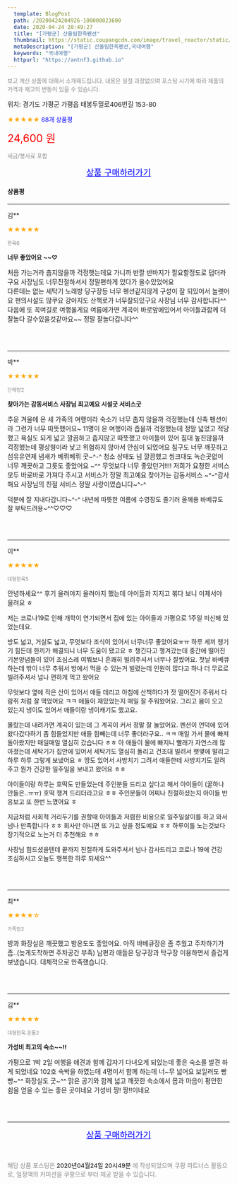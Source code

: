 ```yaml
---
  template: BlogPost
  path: /20200424204926-100000023600
  date: 2020-04-24 20:49:27
  title: "[가평군] 산울림한옥펜션"
  thumbnail: https://static.coupangcdn.com/image/travel_reactor/static/booking/image/pension/ddnayo/8baeeba8-a523-49cf-a8f4-a139cecc0c19.jpg
  metaDescription: "[가평군] 산울림한옥펜션,국내여행"
  keywords: "국내여행"
  httpurl: "https://antnf3.github.io"
---
```

  
<span style="color: #888;font-size:0.8rem">보고 계신 상품에 대해서 소개해드립니다.
내용은 일절 과장없으며 포스팅 시기에 따라 제품의 가격과 재고의 변동이 있을 수 있습니다.</span>
  
<span style="font-size: 0.9rem;">위치: 경기도 가평군 가평읍 태봉두밀로406번길 153-80</span>
  
<span style="color: orange;">★★★★★</span> <span style="color: blue;font-size: 0.85rem;">68개 상품평</span>
  
<span style="color: red;font-size: 1.5rem;">24,600 원</span>
  
<span style="color: #888;font-size:0.8rem">세금/봉사료 포함</span>





<p align="center"><a href="http://me2.do/GSkIRJzT" style="font-size: 1.2rem; color: blue;">상품 구매하러가기</a></p>

#### 상품평
  
---
  
김**
    
<span style="color: orange;">★★★★★</span>
    
<span style="color: #888;font-size:0.7rem">한옥6</span>
    
<span style="font-size:0.85rem">**너무 좋았어요 ~~♡**</span>
    
<span style="font-size: 0.9rem;">처음 가는거라  춥지않을까 걱정햇는데요
가니까  반팔 반바지가 필요할정도로  덥더라구요
사장님도  너무친절하셔서  정말편하게 있다가 올수있었어요  
다른데는 없는    세탁기 노래방 당구장등 너무 펜션같지않게 구성이 잘 되있어서 놀랫어요
편의시설도 많쿠요  강아지도  산책로가 너무잘되있구요
사장님   너무 감사합니다^^
다음에 또 꼭여길로 여행올게요 
여름에가면 계곡이 바로앞에있어서 아이들과함께
더잘놀다 갈수있을것같아요~~  정말 잘놀다갑니다^^</span>
    
<br>
<br>

---
  
박**
    
<span style="color: orange;">★★★★★</span>
    
<span style="color: #888;font-size:0.7rem">단체방2</span>
    
<span style="font-size:0.85rem">**찾아가는 감동서비스 사장님 최고예요  시설굿 서비스굿**</span>
    
<span style="font-size: 0.9rem;">추운 겨울에 온 세 가족의 여행이라  숙소가 너무 춥지 않을까 걱정했는데 신축 펜션이라 그런가 너무 따뜻했어요~
11명이 온 여행이라 좁을까 걱정했는데 정말 넓었고 적당했고
욕실도 되게 넓고 깔끔하고 춥지않고 따뜻했고 
아이들이 있어 침대 높진않을까 걱정했는데 평상형이라 낮고 위험하지 않아서 안심이 되었어요 침구도 너무 깨끗하고 섬유유연제 냄새가 베뤼베뤼 굿~^-^ 
청소 상태도 넘 깔끔했고 씽크대도 녹슨곳없이 너무 깨끗하고 그릇도 좋았어요 ~^^
무엇보다 너무 좋았던거!!!!
저희가 요청한 서비스 모두 바로바로 가져다 주시고 서비스가 정말 최고예요 찾아가는 감동서비스 ~^-^감사해요
사장님의 친절 서비스 정말 사랑이였습니다~^-^

덕분에 잘 지내다갑니다~^-^
내년에 따뜻한 여름에 수영장도 즐기러 올께용 바베큐도 잘 부탁드려용~^^♡♡♡</span>
    
<br>
<br>

---
  
이**
    
<span style="color: orange;">★★★★★</span>
    
<span style="color: #888;font-size:0.7rem">대형한옥5</span>
    

    
<span style="font-size: 0.9rem;">안녕하세요^^
후기 올려야지 올려야지 했는데 아이들과 지지고 볶다 보니 이제서야 올려요 ㅎ

저는 코로나19로 인해 개학이 연기되면서 집에 있는 아이들과 가평으로 1주일 피신해 있었는데요.

방도 넓고, 거실도 넓고, 무엇보다 조식이 있어서 너무너무 좋았어요ㅠㅠ
하루 세끼 챙기기 힘든데 한끼가 해결되니 너무 도움이 됐고요 ㅎ
챙긴다고 챙겨갔는데 중간에 떨어진 기본양념들이 있어 조심스레 여쭤보니 흔쾌히 빌려주셔서 너무나 잘썼어요.
첫날 바베큐하는데 밖이 너무 추워서 방에서 먹을 수 있는거 빌렸는데 인원이 많다고 하나 더 무료로 빌려주셔서 넘나 편하게 먹고 왔어요

무엇보다 옆에 작은 산이 있어서 애들 데리고 아침에 산책하다가 잣 떨어진거 주워서 다람쥐 처럼 잘 먹었어요 ㅋㅋ 애들이 재밌었는지 매일 잘 주워왔어요. 그리고 봄이 오고 있는지 냉이도 있어서 애들이랑 냉이캐기도 했고요.

몰랐는데 내려가면 계곡이 있는데 그 계곡이 커서 정말 잘 놀았어요. 펜션이 언덕에 있어 왔다갔다하기 좀 힘들었지만 애들 힘빼는데 너무 좋더라구요.. ㅋㅋ 매일 가서 물에 빠져 돌아왔지만 매일매일 열심히 갔습니다 ㅎㅎ
아 애들이 물에 빠지니 빨래가 자연스레 많아졌는데 세탁기가 집안에 있어서 세탁기도 열심히 돌리고 건조대 빌려서 햇볓에 말리고 하루 하루 그렇게 보냈어요 ㅎ 땅도 있어서 사방치기 그려서 애들한테 사방치기도 알려주고 뭔가 건강한 일주일을 보내고 왔어요 ㅎㅎ 

아이들이랑 하루는 호떡도 만들었는데 주인분들 드리고 싶다고 해서 아이들이 (꿀하나 안들은..ㅠㅠ) 호떡 챙겨 드리더라고요 ㅎㅎ 주인분들이 어찌나 친절하셨는지 아이들 반응보고 또 한번 느꼈어요 ㅎ

지금처럼 사회적 거리두기를 권할때 아이들과 저렴한 비용으로 일주일살이를 하고 와서 넘나 만족합니다 ㅎㅎ
회사만 아니면 또 가고 싶을 정도예요 ㅎㅎ 하루이틀 노는것보다 장기적으로 노는거 더 추천해요 ㅎㅎ

사장님 힘드셨을텐데 끝까지 친절하게 도와주셔서 넘나 감사드리고 코로나 19에 건강 조심하시고 오늘도 행복한 하루 되세요^^</span>
    
<br>
<br>

---
  
최**
    
<span style="color: orange;">★★★★☆</span>
    
<span style="color: #888;font-size:0.7rem">가족방2</span>
    

    
<span style="font-size: 0.9rem;">방과 화장실은 깨끗했고 방온도도 좋았어요. 아직 바베큐장은 좀 추웠고 주차하기가 좀..(늦게도착하면 주차공간 부족)
남편과 애들은 당구장과 탁구장 이용하면서 즐겁게 보냈습니다. 대체적으로 만족했습니다.</span>
    
<br>
<br>

---
  
김**
    
<span style="color: orange;">★★★★★</span>
    
<span style="color: #888;font-size:0.7rem">대형한옥 온돌2</span>
    
<span style="font-size:0.85rem">**가성비 최고의 숙소~~!!**</span>
    
<span style="font-size: 0.9rem;">가평으로 1박 2일 여행을 애견과 함께 갑자기 다녀오게 되었는데
좋은 숙소를 발견 하게 되었네요
102호 숙박을 하였는데 4명이서 함께 하는데 너~무 넓어요 
보일러도 빵빵~^^ 화장실도 굿~^^
맑은 공기와 함께  넓고 깨끗한 숙소에서
몸과 마음이 평안한 쉼을 얻을 수 있는 좋은 곳이네요
가성비 짱! 짱!!이네요</span>
    
<br>
<br>


  
---
  
<p align="center"><a href="http://me2.do/GSkIRJzT" style="font-size: 1.2rem; color: blue;">상품 구매하러가기</a></p>
  
<br>
  
<span style="font-size: 0.85rem; color: #888;">해당 상품 포스팅은 <span style="color: #000;"> 2020년04월24일 20시49분 </span> 에 작성되었으며 쿠팡 파트너스 활동으로, 일정액의 커미션을 쿠팡으로 부터 제공 받을 수 있습니다.</span>